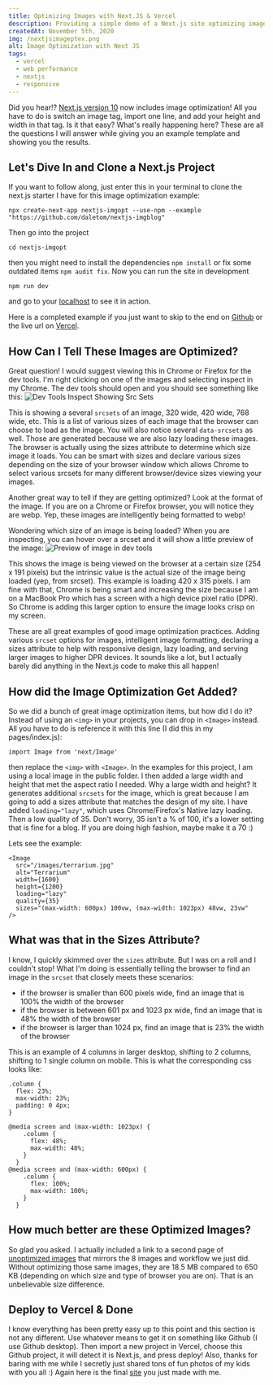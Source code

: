 ```yaml
---
title: Optimizing Images with Next.JS & Vercel
description: Providing a simple demo of a Next.js site optimizing images that can be followed along.  It also includes a deep dive into how these images are being optimized.
createdAt: November 5th, 2020
img: /nextjsimageptex.png
alt: Image Optimization with Next JS
tags: 
  - vercel
  - web performance
  - nextjs
  - responsive
---
```

Did you hear!? [Next.js version 10](https://nextjs.org/blog/next-10#images-on-the-web) now includes image optimization! All you have to do is switch an image tag, import one line, and add your height and width in that tag.  Is it that easy? What's really happening here?  These are all the questions I will answer while giving you an example template and showing you the results.

## Let's Dive In and Clone a Next.js Project
If you want to follow along, just enter this in your terminal to clone the next.js starter I have for this image optimization example:
```
npx create-next-app nextjs-imgopt --use-npm --example "https://github.com/daletom/nextjs-imgblog"
```
Then go into the project
```
cd nextjs-imgopt
```
then you might need to install the dependencies `npm install` or fix some outdated items `npm audit fix`. Now you can run the site in development
```
npm run dev
```
and go to your [localhost](http://localhost:3000/) to see it in action.

Here is a completed example if you just want to skip to the end on [Github](https://github.com/daletom/nextjs-imgblog) or the live url on [Vercel](https://nextjs-imgblog.vercel.app/).

## How Can I Tell These Images are Optimized?

Great question! I would suggest viewing this in Chrome or Firefox for the dev tools. I'm right clicking on one of the images and selecting inspect in my Chrome. The dev tools should open and you should see something like this:
![Dev Tools Inspect Showing Src Sets](https://imgix.tomdale.website/inspect1_imgopt.png?auto=format,compress&w=600)

This is showing a several `srcsets` of an image, 320 wide, 420 wide, 768 wide, etc. This is a list of various sizes of each image that the browser can choose to load  as the image. You will also notice several `data-srcsets` as well. Those are generated because we are also lazy loading these images. The browser is actually using the sizes attribute to determine which size image it loads. You can be smart with sizes and declare various sizes depending on the size of your browser window which allows Chrome to select various srcsets for many different browser/device sizes viewing your images.

Another great way to tell if they are getting optimized?  Look at the format of the image. If you are on a Chrome or Firefox browser, you will notice they are webp. Yep, these images are intelligently being formatted to webp!
 
Wondering which size of an image is being loaded? When you are inspecting, you can hover over a srcset and it will show a little preview of the image:
![Preview of image in dev tools](https://imgix.tomdale.website/inspect2_imgopt.png?auto=format,compress&w=600)

This shows the image is being viewed on the browser at a certain size (254 x 191 pixels) but the intrinsic value is the actual size of the image being loaded (yep, from srcset). This example is loading 420 x 315 pixels. I am fine with that, Chrome is being smart and increasing the size because I am on a MacBook Pro which has a screen with a high device pixel ratio (DPR). So Chrome is adding this larger option to ensure the image looks crisp on my screen.

These are all great examples of good image optimization practices. Adding various `srcset` options for images, intelligent image formatting, declaring a sizes attribute to help with responsive design, lazy loading, and serving larger images to higher DPR devices. It sounds like a lot, but I actually barely did anything in the Next.js code to make this all happen!

## How did the Image Optimization Get Added?

So we did a bunch of great image optimization items, but how did I do it? Instead of using an `<img>` in your projects, you can drop in `<Image>` instead.  All you have to do is reference it with this line (I did this in my pages/index.js):
```
import Image from 'next/Image'
```
then replace the `<img>` with `<Image>`. In the examples for this project, I am using a local image in the public folder. I then added a large width and height that met the aspect ratio I needed.  Why a large width and height? It generates additional `srcsets` for the image, which is great because I am going to add a sizes attribute that matches the design of my site. I have added `loading="lazy"`, which uses Chrome/Firefox's Native lazy loading. Then a low quality of 35. Don't worry, 35 isn't a % of 100, it's a lower setting that is fine for a blog. If you are doing high fashion, maybe make it a 70 :)

Lets see the example:
```
<Image
  src="/images/terrarium.jpg"
  alt="Terrarium"
  width={1600}
  height={1200}
  loading="lazy"
  quality={35}
  sizes="(max-width: 600px) 100vw, (max-width: 1023px) 48vw, 23vw"
/>
```

## What was that in the Sizes Attribute?

I know, I quickly skimmed over the `sizes` attribute. But I was on a roll and I couldn't stop! What I'm doing is essentially telling the browser to find an image in the `srcset` that closely meets these scenarios:
* if the browser is smaller than 600 pixels wide, find an image that is 100% the width of the browser
* if the browser is between 601 px and 1023 px wide, find an image that is 48% the width of the browser
* if the browser is larger than 1024 px, find an image that is 23% the width of the browser

This is an example of 4 columns in larger desktop, shifting to 2 columns, shifting to 1 single column on mobile. This is what the corresponding css looks like:
```
.column {
  flex: 23%;
  max-width: 23%;
  padding: 0 4px;
}

@media screen and (max-width: 1023px) {
    .column {
      flex: 48%;
      max-width: 48%;
    }
  }
@media screen and (max-width: 600px) {
    .column {
      flex: 100%;
      max-width: 100%;
    }
  }
```

## How much better are these Optimized Images?

So glad you asked. I actually included a link to a second page of [unoptimized images](https://nextjs-imgblog.vercel.app/unopt) that mirrors the 8 images and workflow we just did. Without optimizing those same images, they are 18.5 MB compared to 650 KB (depending on which size and type of browser you are on). That is an unbelievable size difference. 

## Deploy to Vercel & Done

I know everything has been pretty easy up to this point and this section is not any different. Use whatever means to get it on something like Github (I use Github desktop). Then import a new project in Vercel, choose this Github project, it will detect it is Next.js, and press deploy! Also, thanks for baring with me while I secretly just shared tons of fun photos of my kids with you all :) Again here is the final [site](https://nextjs-imgblog.vercel.app/) you just made with me.